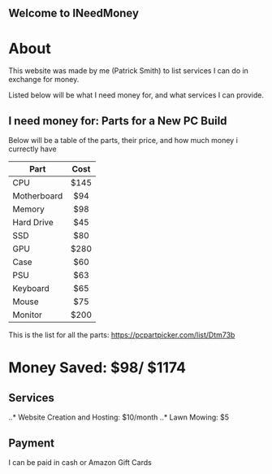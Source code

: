 ## Welcome to INeedMoney
# About

This website was made by me (Patrick Smith) to list services I can do in exchange for money. 

Listed below will be what I need money for, and what services I can provide.

## I need money for: Parts for a New PC Build
Below will be a table of the parts, their price, and how much money i currectly have

| Part      | Cost          | 
| --------- |:-------------:|
| CPU      | $145 | 
| Motherboard     | $94      |  
| Memory | $98      |  
| Hard Drive | $45 |
| SSD |  $80 |
| GPU | $280 |
| Case | $60 |
| PSU | $63 |
| Keyboard | $65 |
| Mouse | $75 |
| Monitor | $200 |

This is the list for all the parts: https://pcpartpicker.com/list/Dtm73b

# Money Saved: $98/ $1174

## Services

..* Website Creation and Hosting: $10/month
..* Lawn Mowing: $5

## Payment
I can be paid in cash or Amazon Gift Cards
